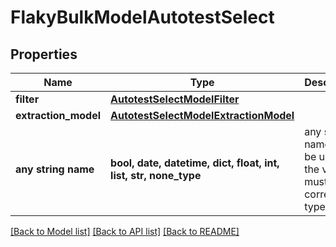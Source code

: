 # FlakyBulkModelAutotestSelect


## Properties
Name | Type | Description | Notes
------------ | ------------- | ------------- | -------------
**filter** | [**AutotestSelectModelFilter**](AutotestSelectModelFilter.md) |  | 
**extraction_model** | [**AutotestSelectModelExtractionModel**](AutotestSelectModelExtractionModel.md) |  | 
**any string name** | **bool, date, datetime, dict, float, int, list, str, none_type** | any string name can be used but the value must be the correct type | [optional]

[[Back to Model list]](../README.md#documentation-for-models) [[Back to API list]](../README.md#documentation-for-api-endpoints) [[Back to README]](../README.md)


